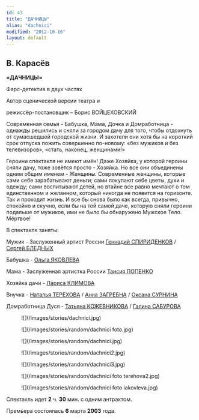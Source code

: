 ```yaml
---
id: 43
title: "ДАЧНИЦЫ"
alias: "dachnici"
modified: "2012-10-16"
layout: default
---
```


## В. Карасёв

**«ДАЧНИЦЫ»**

Фарс-детектив в двух частях

Автор сценической версии театра и

режиссёр-постановщик – Борис ВОЙЦЕХОВСКИЙ

Современная семья - Бабушка, Мама, Дочка и Домработница - однажды решились и сняли за городом дачу для того, чтобы отдохнуть от сумасшедшей городской жизни. И захотели они хотя бы на короткий срок отпуска пожить совершенно по-новому: «без мужиков и без телевизоров», «стать, наконец, женщинами!»

Героини спектакля не имеют имён! Даже Хозяйка, у которой героини сняли дачу, тоже зовётся просто - Хозяйка. Но все они объединены одним общим именем - Женщины. Современные женщины, которые сами себе зарабатывают деньги; сами покупают себе цветы, духи и одежду; сами воспитывают детей, но втайне все равно мечтают о том единственном и желанном, который никогда не появится на горизонте. Так и проходит жизнь. И все бы снова было как всегда, привычно, спокойно и скучно, если бы на той самой даче, которую сняли героини подальше от мужиков, ими не было бы обнаружено Мужское Тело. Мёртвое!

В спектакле заняты:

Мужик - Заслуженный артист России [Геннадий СПИРИДЕНКОВ](27--gennadij-spiridenkov-za-rf.html) / [Сергей БЛЕДНЫХ](24-blednyh-sergej.html)

Бабушка - [Ольга ЯКОВЛЕВА](89-olga-yakovleva.html)

Мама - Заслуженная артистка России [Таисия ПОПЕНКО](26-popenko-taisija.html)

Хозяйка дачи - [Лариса КЛИМОВА](65-larisa-klimova.html)

Внучка - [Наталья ТЕРЕХОВА](56-natasha-terehova.html) / [Анна ЗАГРЕБНА](79-anna-zagrebna.html) / [Оксана СУРНИНА](85-oksana-surnina.html)

Домработница Дуся - [Татьяна КОЖЕВНИКОВА](80-tatiana-kogevnikova.html) / [Галина САБУРОВА](61-galina-saburova.html)

<figure>
![](/images/stories/dachnici.jpg)
</figure>

<figure>
![](/images/stories/random/dachnici foto.jpg)
</figure>

<figure>
![](/images/stories/random/dachnici.jpg)
</figure>

<figure>
![](/images/stories/random/dachnici2.jpg)
</figure>

<figure>
![](/images/stories/random/dachnici3.jpg)
</figure>

<figure>
![](/images/stories/random/dachnici foto terehova2.jpg)
</figure>

<figure>
![](/images/stories/random/dachnici foto iakovleva.jpg)
</figure>

Спектакль идет **2** ч. **30** мин. с одним антрактом.

Премьера состоялась **6** марта **2003** года.


